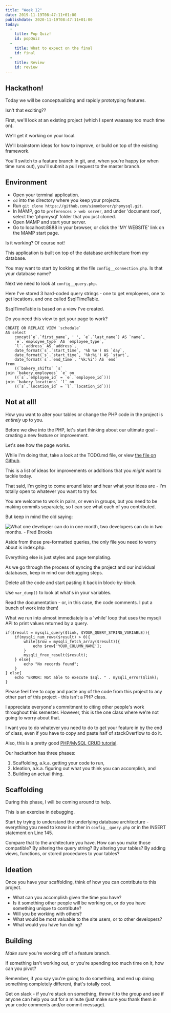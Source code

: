```yaml
---
title: "Week 12"
date: 2019-11-19T08:47:11+01:00
publishdate: 2020-11-19T08:47:11+01:00
today:
  -
    title: Pop Quiz!
    id: popQuiz
  -
    title: What to expect on the final
    id: final
  -
    title: Review
    id: review
---
```

<section id="hackathon">
  <div class="grid-x">
    <div class="cell large-6 large-offset-3 medium-10 medium-offset-1">
      <h2 class="h2">Hackathon!</h2>
      <p>Today we will be conceptualizing and rapidly prototyping features.</p>
      <p>Isn't that exciting??</p>
    </div>
  </div>
</section>
<section>
  <div class="grid-x">
    <div class="cell large-6 large-offset-3 medium-10 medium-offset-1">
      <p>First, we'll look at an existing project (which I spent waaaaay too much time on).</p>
      <p>We'll get it working on your local.</p>
      <p>We'll brainstorm ideas for how to improve, or build on top of the existing framework.</p>
      <p>You'll switch to a feature branch in git, and, when you're happy (or when time runs out), you'll submit a pull request to the master branch.</p>
    </div>
  </div>
</section>
<section id="environment">
  <div class="grid-x">
    <div class="cell large-6 large-offset-3 medium-10 medium-offset-1">
      <h2 class="h2">Environment</h2>
      <ul>
        <li>Open your terminal application.</li>
        <li><code>cd</code> into the directory where you keep your projects.</li>
        <li>Run <code>git clone https://github.com/simonborer/phpmysql.git</code>.</li>
        <li>In MAMP, go to <code>preferences > web server</code>, and under 'document root', select the 'phpmysql' folder that you just cloned.</li>
        <li>Open MAMP and start your server.</li>
        <li>Go to localhost:8888 in your browser, or click the 'MY WEBSITE' link on the MAMP start page.</li>
      </ul>
    </div>
  </div>
</section>

<section>
  <div class="grid-x">
    <div class="cell large-6 large-offset-3 medium-10 medium-offset-1">
      <p>Is it working? Of course not!</p>
      <p>This application is built on top of the database architecture from <em>my</em> database.</p>
      <p>You may want to start by looking at the file <code>config__connection.php</code>. Is that your database name?</p>
    </div>
  </div>
</section>
<section>
  <div class="grid-x">
    <div class="cell large-6 large-offset-3 medium-10 medium-offset-1">
      <p>Next we need to look at <code>config__query.php</code>.</p>
      <p>Here I've stored 3 hard-coded query strings - one to get employees, one to get locations, and one called $sqlTimeTable.</p>
      <p>$sqlTimeTable is based on a view I've created.</p>
    </div>
  </div>
</section>
<section>
  <div class="grid-x">
    <div class="cell large-6 large-offset-3 medium-10 medium-offset-1">
      <p>Do you need this view to get your page to work?</p>
      <pre><code class="language-sql">CREATE OR REPLACE VIEW `schedule` 
AS select
    concat(`e`.`first_name`, ' ', `e`.`last_name`) AS `name`,
    `e`.`employee_type` AS `employee_type`,
    `l`.`address` AS `address`,
    date_format(`s`.`start_time`, '%b %e') AS `day`,
    date_format(`s`.`start_time`, '%k:%i') AS `start`,
    date_format(`s`.`end_time`, '%k:%i') AS `end`
from
    ((`bakery_shifts` `s`
join `bakery_employees` `e` on
    ((`s`.`employee_id` = `e`.`employee_id`)))
join `bakery_locations` `l` on
    ((`s`.`location_id` = `l`.`location_id`)))</code></pre>
    </div>
  </div>
</section>
<section>
  <div class="grid-x">
    <div class="cell large-6 large-offset-3 medium-10 medium-offset-1">
      <h2 class="h2">Not at all!</h2>
      <p>How you want to alter your tables or change the PHP code in the project is <em>entirely</em> up to you.</p>
    </div>
  </div>
</section>
<section>
  <div class="grid-x">
    <div class="cell large-6 large-offset-3 medium-10 medium-offset-1">
      <p>Before we dive into the PHP, let's start thinking about our ultimate goal - creating a new feature or improvement.</p>
      <p>Let's see how the page works.</p>
      <p>While I'm doing that, take a look at the TODO.md file, or view <a href="https://github.com/simonborer/phpmysql/blob/master/TODO.md" target="_blank">the file on Github</a>.</p>
      <p>This is a list of ideas for improvements or additions that you <em>might</em> want to tackle today.</p>
    </div>
  </div>
</section>
<section>
  <div class="grid-x">
      <p>That said, I'm going to come around later and hear what your ideas are - I'm totally open to whatever you want to try for.</p>
      <p>You are welcome to work in pairs, or even in groups, but you need to be making commits separately, so I can see what each of you contributed.</p>
      <p>But keep in mind the old saying:</p>
    </div>
  </div>
</section>
<section>
  <div class="grid-x">
    <div class="cell large-6 large-offset-3 medium-10 medium-offset-1">
      <p><img src="https://i.redd.it/tg6itcen4pjz.jpg" alt="What one developer can do in one month, two developers can do in two months. - Fred Brooks"></p>
    </div>
  </div>
</section>
<section>
  <div class="grid-x">
    <div class="cell large-6 large-offset-3 medium-10 medium-offset-1">
      <p>Aside from those pre-formatted queries, the only file you need to worry about is index.php.</p>
      <p>Everything else is just styles and page templating.</p>
    </div>
  </div>
</section>
<section>
  <div class="grid-x">
    <div class="cell large-6 large-offset-3 medium-10 medium-offset-1">
      <p>As we go through the process of syncing the project and our individual databases, keep in mind our debugging steps.</p>
      <p>Delete all the code and start pasting it back in block-by-block.</p>
      <p>Use <code>var_dump()</code> to look at what's in your variables.</p>
      <p>Read the documentation - or, in this case, the code comments. I put a bunch of work into them!</p>
    </div>
  </div>
</section>
<section>
  <div class="grid-x">
    <div class="cell large-6 large-offset-3 medium-10 medium-offset-1">
      <p>What we run into almost immediately is a 'while' loop that uses the mysqli API to print values returned by a query.</p>
      <pre><code class="language-php">if($result = mysqli_query($link, $YOUR_QUERY_STRING_VARIABLE)){
    if(mysqli_num_rows($result) > 0){
        while($row = mysqli_fetch_array($result)){
            echo $row['YOUR_COLUMN_NAME'];
        }
        mysqli_free_result($result);
    } else{
        echo "No records found";
    }
} else{
    echo "ERROR: Not able to execute $sql. " . mysqli_error($link);
}</code></pre>
      <p>Please feel free to copy and paste any of the code from this project to any other part of this project - this isn't a PHP class.</p>
    </div>
  </div>
</section>
<section>
  <div class="grid-x">
    <div class="cell large-6 large-offset-3 medium-10 medium-offset-1">
      <p>I appreciate everyone's commitment to citing other people's work throughout this semester. However, this is the one class where we're not going to worry about that.</p>
      <p>I want you to do whatever you need to do to get your feature in by the end of class, even if you have to copy and paste half of stackOverflow to do it.</p>
      <p>Also, this is a pretty good <a href="https://www.tutorialrepublic.com/php-tutorial/php-mysql-crud-application.php" target="_blank">PHP/MySQL CRUD tutorial</a>.</p>
    </div>
  </div>
</section>
<section>
  <div class="grid-x">
    <div class="cell large-6 large-offset-3 medium-10 medium-offset-1">
      <p>Our hackathon has three phases:</p>
      <ol>
        <li>Scaffolding, a.k.a. getting your code to run,</li>
        <li>Ideation, a.k.a. figuring out what you think you can accomplish, and</li>
        <li>Building an actual thing.</li>
      </ol>
    </div>
  </div>
</section>
<section>
  <div class="grid-x">
    <div class="cell large-6 large-offset-3 medium-10 medium-offset-1">
      <h2 class="h2">Scaffolding</h2>
      <p>During this phase, I will be coming around to help.</p>
      <p>This is an exercise in debugging.</p>
      <p>Start by trying to understand the underlying database architecture - everything you need to know is either in <code>config__query.php</code> or in the INSERT statement on Line 145.</p>
      <p>Compare that to the architecture you have. How can you make those compatible? By altering the query string? By altering your tables? By adding views, functions, or stored procedures to your tables?</p>
    </div>
  </div>
</section>
<section>
  <div class="grid-x">
    <div class="cell large-6 large-offset-3 medium-10 medium-offset-1">
      <h2 class="h2">Ideation</h2>
      <p>Once you have your scaffolding, think of how you can contribute to this project.</p>
      <ul>
        <li>What can you accomplish given the time you have?</li>
        <li>Is it something other people will be working on, or do you have something unique to contribute?</li>
        <li>Will you be working with others?</li>
        <li>What would be most valuable to the site users, or to other developers?</li>
        <li>What would you have fun doing?</li>
      </ul>
    </div>
  </div>
</section>
<section>
  <div class="grid-x">
    <div class="cell large-6 large-offset-3 medium-10 medium-offset-1">
      <h2 class="h2">Building</h2>
      <p><em>Make sure</em> you're working off of a feature branch.</p>
      <p>If something isn't working out, or you're spending too much time on it, how can you pivot?</p>
      <p>Remember, if you say you're going to do something, and end up doing something completely different, that's totally cool.</p>
      <p>Get on slack - if you're stuck on something, throw it to the group and see if anyone can help you out for a minute (just make sure you thank them in your code comments and/or commit message).</p>
    </div>
  </div>
</section>
